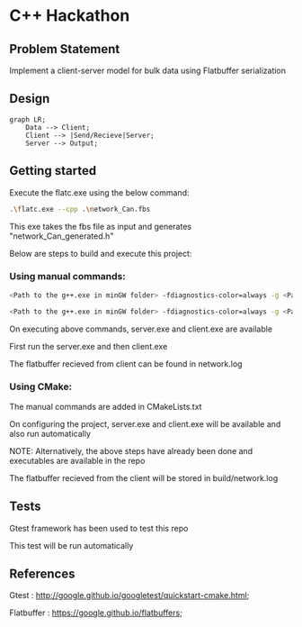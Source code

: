 # C++ Hackathon

## Problem Statement

Implement a client-server model for bulk data using Flatbuffer serialization

## Design

```mermaid
graph LR;
    Data --> Client;
    Client --> |Send/Recieve|Server;
    Server --> Output;
```

## Getting started

Execute the flatc.exe using the below command:

```bash
.\flatc.exe --cpp .\network_Can.fbs
```

This exe takes the fbs file as input and generates "network_Can_generated.h"

Below are steps to build and execute this project:

### Using manual commands:

```bash
<Path to the g++.exe in minGW folder> -fdiagnostics-color=always -g <Path to server.cpp> -o <Output path to generate server.exe> -lws2_32
```

```bash
<Path to the g++.exe in minGW folder> -fdiagnostics-color=always -g <Path to client.cpp> -o <Output path to generate client.exe> -lws2_32
```

On executing above commands, server.exe and client.exe are available

First run the server.exe and then client.exe

The flatbuffer recieved from client can be found in network.log


### Using CMake:

The manual commands are added in CMakeLists.txt

On configuring the project, server.exe and client.exe will be available and also run automatically

NOTE: Alternatively, the above steps have already been done and executables are available in the repo

The flatbuffer recieved from the client will be stored in build/network.log 


## Tests

Gtest framework has been used to test this repo

This test will be run automatically 

## References

Gtest : http://google.github.io/googletest/quickstart-cmake.html;

Flatbuffer : https://google.github.io/flatbuffers;
